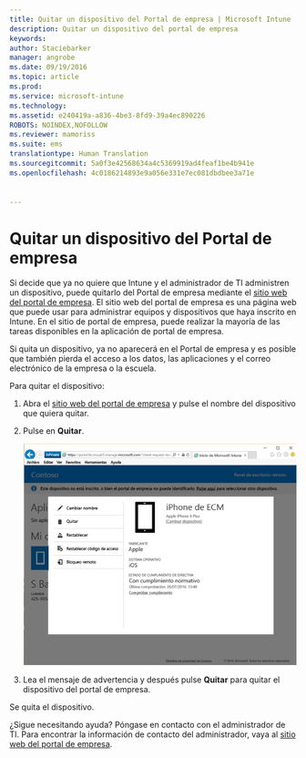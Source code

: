 ```yaml
---
title: Quitar un dispositivo del Portal de empresa | Microsoft Intune
description: Quitar un dispositivo del portal de empresa
keywords: 
author: Staciebarker
manager: angrobe
ms.date: 09/19/2016
ms.topic: article
ms.prod: 
ms.service: microsoft-intune
ms.technology: 
ms.assetid: e240419a-a836-4be3-8fd9-39a4ec890226
ROBOTS: NOINDEX,NOFOLLOW
ms.reviewer: mamoriss
ms.suite: ems
translationtype: Human Translation
ms.sourcegitcommit: 5a0f3e42568634a4c5369919ad4feaf1be4b941e
ms.openlocfilehash: 4c0186214893e9a056e331e7ec081dbdbee3a71e


---
```



# Quitar un dispositivo del Portal de empresa

Si decide que ya no quiere que Intune y el administrador de TI administren un dispositivo, puede quitarlo del Portal de empresa mediante el [sitio web del portal de empresa](http://portal.manage.microsoft.com). El sitio web del portal de empresa es una página web que puede usar para administrar equipos y dispositivos que haya inscrito en Intune. En el sitio de portal de empresa, puede realizar la mayoría de las tareas disponibles en la aplicación de portal de empresa.

Si quita un dispositivo, ya no aparecerá en el Portal de empresa y es posible que también pierda el acceso a los datos, las aplicaciones y el correo electrónico de la empresa o la escuela.

Para quitar el dispositivo:

1.  Abra el [sitio web del portal de empresa](http://portal.manage.microsoft.com) y pulse el nombre del dispositivo que quiera quitar.

2.  Pulse en **Quitar**.

    ![Quitar la opción de dispositivo en el sitio web de Portal de empresa](./media/iwp-screen-with-all-options.png)

3. Lea el mensaje de advertencia y después pulse **Quitar** para quitar el dispositivo del portal de empresa.

Se quita el dispositivo.

¿Sigue necesitando ayuda? Póngase en contacto con el administrador de TI. Para encontrar la información de contacto del administrador, vaya al [sitio web del portal de empresa](http://portal.manage.microsoft.com).



<!--HONumber=Oct16_HO2-->


